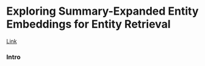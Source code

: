 # Exploring Summary-Expanded Entity Embeddings for Entity Retrieval

[Link](https://ceur-ws.org/Vol-2482/paper7.pdf)

### Intro
